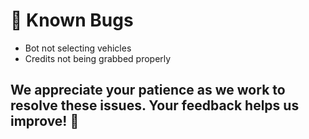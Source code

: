 # 🐛 Known Bugs

- Bot not selecting vehicles
- Credits not being grabbed properly

## We appreciate your patience as we work to resolve these issues. Your feedback helps us improve! 🙌